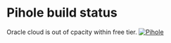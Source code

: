 # Pihole build status
Oracle cloud is out of cpacity within free tier.
[![Pihole](https://github.com/przemekgorzynski/OCI/actions/workflows/pihole_github_actions.yml/badge.svg)](https://github.com/przemekgorzynski/OCI/actions/workflows/pihole_github_actions.yml)